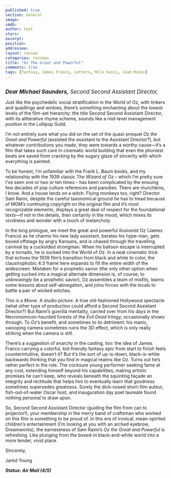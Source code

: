 ```yaml
---
published: true
section: General
image: 
imdb: 
author: test 
stars: 
excerpt: 
position: 
addressee: 
layout: review
categories: reviews
title: "Oz The Great and Powerful"
comments: true
tags: [fantasy, James Franco, Letters, Mila Kunis, sSam Raimi]
---
```

<div><p><span class="full-image-block ssNonEditable"><span><a href="/letters/2013/3/8/oz-the-great-and-powerful.html"><img src="http://static.squarespace.com/static/5005f6bcc4aa41161b33e89e/5329cf1fe4b07c068ebf74de/5329cf1fe4b07c068ebf77e3/1362768353086/oz.jpg" alt="" /></a></span></span></p>
<p><em><span style="font-size:120%;"><strong>Dear Michael Saunders,</strong> Second Second Assistant Director,</span>&nbsp;</em></p>
<p>Just like the psychedelic social stratification in the World of Oz, with tinkers and quadlings and winkies, there&rsquo;s something enchanting about the lowest levels of the film-set hierarchy: the title Second Second Assistant Director, with its alliterative rhyme scheme, sounds like a mid-level management position in the Lollipop Guild. &nbsp;</p>
<p>I&rsquo;m not entirely sure what you did on the set of the quasi-prequel <em>Oz the Great and Powerful</em> (assisted the assistant to the Assistant Director?), but whatever contributions you made, they were towards a worthy cause&mdash;it&rsquo;s a film that takes such care in cinematic world building that even the phoniest beats are saved from cracking by the sugary glaze of sincerity with which everything is painted.&nbsp;</p>
<p>To be honest, I&rsquo;m unfamiliar with the Frank L. Baum books, and my relationship with the 1939 classic <em>The Wizard of Oz</em> &ndash; which I&rsquo;m pretty sure I&rsquo;ve seen one or two or ten times &ndash; has been complicated by the ensuing few decades of pop culture references and parodies. There are munchkins, I know. And a house lands on a witch. Flying monkeys too, right? Director Sam Raimi, despite the careful taxonomical ground he has to tread because of MGM&rsquo;s continuing copyright on the original film and it&rsquo;s most recognizable elements, displays a great deal of respect for the foundational texts&mdash;if not in the details, then certainly in the mood, which mixes its vividness and wonder with a touch of melancholy. &nbsp;</p>
<p>In the long prologue, we meet the great and powerful illusionist Oz (James Franco) as he charms his new lady assistant, berates his hype-man, gets booed offstage by angry Kansans, and is chased through the travelling carnival by a cuckolded strongman. When his balloon escape is interrupted by a tornado, he is sucked into the World of Oz. In a neat cinematic trick that echoes the 1939 film&rsquo;s transition from black and white to color, the claustrophobic 4:3 frame here expands to fill the entire width of the widescreen. Mistaken for a prophetic savior (the only other option when getting sucked into a magical alternate dimension is, of course, to <em>unknowingly</em> be a prophetic savior), Oz assembles a team of misfits, learns some lessons about self-abnegation, and joins forces with the locals to battle a pair of wicked witches.&nbsp;</p>
<p>This is a <em>Movie</em>. A studio picture. A true old-fashioned Hollywood spectacle (what other type of production could afford a Second Second Assistant Director?) But Raimi&rsquo;s guerilla mentality, carried over from his days in the Necronomicon-haunted forests of the <em>Evil Dead</em> trilogy, occasionally shows through. To <em>Oz</em>&rsquo;s benefit, and sometimes to its detriment: his manic, swooping camera sometimes ruins the 3D effect, which is only really striking when the camera is still.</p>
<p>There&rsquo;s a suggestion of anarchy in the casting, too: the idea of James Franco carrying a colorful, kid-friendly fantasy epic from start to finish feels counterintuitive, doesn&rsquo;t it? But it&rsquo;s the sort of up-is-down, black-is-white backwards thinking that you find in magical realms like Oz. Turns out he&rsquo;s rather perfect in the role. The cocksure young performer seeking fame at any cost, extending himself beyond his capabilities, making artistic promises he can&rsquo;t keep, who reveals beneath the squinting fa&ccedil;ade an integrity and rectitude that helps him to eventually learn that goodness sometimes supersedes greatness. Surely the dick-nosed short-film auteur, fish-out-of-water Oscar host, and inauguration day poet laureate found nothing personal to draw upon.</p>
<p>So, Second Second Assistant Director (guiding the film from can to projector!), your membership in the merry band of craftsman who worked on this film is something to be proud of. In this era of ironical, mean-spirited children&rsquo;s entertainment (I&rsquo;m looking at you with an arched eyebrow, Dreamworks), the earnestness of Sam Raimi&rsquo;s <em>Oz the Great and Powerful</em> is refreshing. Like plunging from the boxed-in black-and-white world into a more tender, vivid place. &nbsp;</p>
<p>Sincerely,&nbsp;</p>
<p>Jared Young</p>
<p><strong><em>Status: Air Mail (4/5)</em></strong></p>
<div><strong><br /></strong></div></div>
